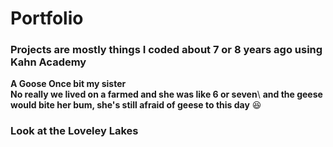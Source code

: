 # Portfolio
### Projects are mostly things I coded about 7 or 8 years ago using Kahn Academy
**A Goose Once bit my sister**\
**No really we lived on a farmed and she was like 6 or seven**\ 
**and the geese would bite her bum, she's still afraid of geese to this day** :laughing:
### Look at the Loveley Lakes
